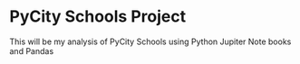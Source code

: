 # PyCity Schools Project

This will be my analysis of PyCity Schools using Python Jupiter Note books and Pandas